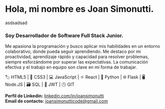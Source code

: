 # Hola, mi nombre es **Joan Simonutti**.
asdsadsad
### Soy Desarrollador de Software Full Stack Junior. 

Me apasiona la programación y busco aplicar mis habilidades en un entorno colaborativo, donde pueda seguir aprendiendo.
Me destaco por mi proactividad, aprendizaje rápido y capacidad para resolver problemas, siempre esforzándome por superar las expectativas. 
La comunicación efectiva y el trabajo en equipo son clave en mi forma de trabajar.

🏷️ HTML5 | 🎨 CSS3 | 💻 JavaScript | ⚛️ React | 🐍 Python | 🌐 Flask | 🖥️ Node.JS | 🗃️ SQL | 🔑 JWT | 🕓 GIT

**Perfil de Linkedin:** [linkedin.com/in/joansimonutti](https://www.linkedin.com/in/joansimonutti/) <br/>
**Email de contacto:** [joansimonutticode@gmail.com](mailto:joansimonutticode@gmail.com)
